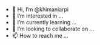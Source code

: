- 👋 Hi, I’m @khimaniarpi
- 👀 I’m interested in ...
- 🌱 I’m currently learning ...
- 💞️ I’m looking to collaborate on ...
- 📫 How to reach me ...

<!---
khimaniarpi/khimaniarpi is a ✨ special ✨ repository because its `README.md` (this file) appears on your GitHub profile.
You can click the Preview link to take a look at your changes.
--->
